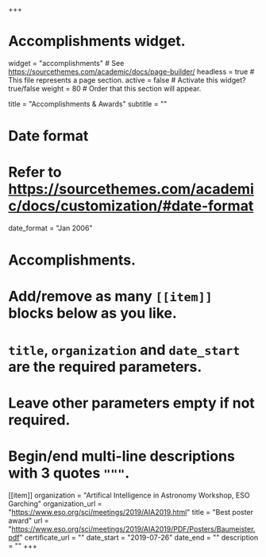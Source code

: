 +++
# Accomplishments widget.
widget = "accomplishments"  # See https://sourcethemes.com/academic/docs/page-builder/
headless = true  # This file represents a page section.
active = false  # Activate this widget? true/false
weight = 80  # Order that this section will appear.

title = "Accomplish&shy;ments & Awards"
subtitle = ""

# Date format
#   Refer to https://sourcethemes.com/academic/docs/customization/#date-format
date_format = "Jan 2006"

# Accomplishments.
#   Add/remove as many `[[item]]` blocks below as you like.
#   `title`, `organization` and `date_start` are the required parameters.
#   Leave other parameters empty if not required.
#   Begin/end multi-line descriptions with 3 quotes `"""`.

[[item]]
  organization = "Artifical Intelligence in Astronomy Workshop, ESO Garching"
  organization_url = "https://www.eso.org/sci/meetings/2019/AIA2019.html"
  title = "Best poster award"
  url = "https://www.eso.org/sci/meetings/2019/AIA2019/PDF/Posters/Baumeister.pdf"
  certificate_url = ""
  date_start = "2019-07-26"
  date_end = ""
  description = ""
+++
